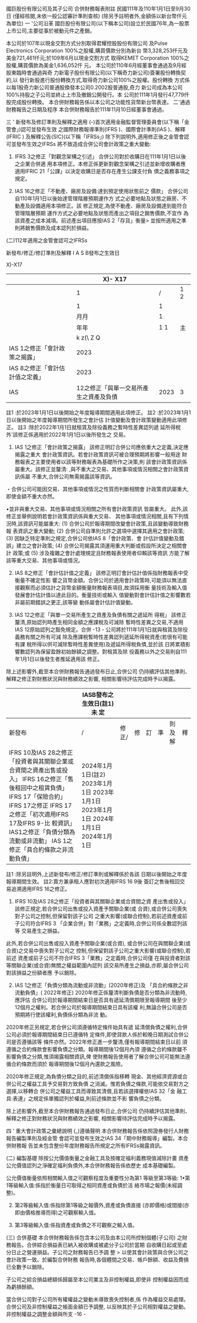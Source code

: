 國巨股份有限公司及其子公司 合併財務報表附註 民國111年及110年1月1日至9月30日
(僅經核閱,未依一般公認審計準則查核)
(除另予註明者外,金額係以新台幣仟元為單位)
一 '公司沿革 國巨股份有限公司(以下稱本公司)設立於民國76年,為一股票 上市公司,主要從事於被動元件之產銷。 

本公司於107年以現金交割方式分別取得君耀控股股份有限公司 及Pulse Electronics Corporation 100%之股權,購買價款分別為新台 幣3,328,253仟元及美金721,461仟元;於109年6月以現金交割方式 取得KEMET Corporation 100%之股權,購買價款為美金1,636,052仟 元。 本公司於110年6月經董事會通過及9月經股東臨時會通過與奇 力新電子股份有限公司(以下稱奇力新公司)簽署股份轉換契約,以 發行新股進行股份轉換方式,取得奇力新公司100%之股權。股份轉換 方式係以每1股奇力新公司普通股換發本公司0.2002股普通股,奇力 新公司成為本公司100%持股之子公司並終止上市及撤銷公開發行。本 公司於111年1月發行47,779仟股完成股份轉換。 本合併財務報告係以本公司之功能性貨幣新台幣表達。 二'通過財務報告之日期及程序 本合併財務報告於111年11月10日經董事會通過。

三 ' 新發布及修訂準則及解釋之適用
(-)首次適用金融監督管理委員會(以下稱「金管會」)認可並發布生效 之國際財務報導準則(IFRS )、國際會計準則(IAS )、解釋(IFRIC ) 及解釋公告(SIC)(以下稱「IFRSs」)
除下列說明外,適用修正後之金管會認可並發布生效之IFRSs 將不致造成合併公司會計政策之重大變動:
1. IFRS 3之修正「對觀念架構之引述」
合併公司對於收購日在111年1月1日以後之企業合併適 用本項修正。本修正係更新對觀念架構之引述並新增收購者應 適用IFRIC 21「公課」以決定收購日是否存在產生公課支付負 債之義務事項之規定。

2. IAS 16之修正「不動產、廠房及設備:達到預定使用狀態前之 價款」
合併公司自110年1月1日以後始達管理階層預期運作方 式之必要地點及狀態之廠房、不動產及設備適用本項修正。該 修正規定,為使不動產、廠房及設備達到能符合管理階層預期 運作方式之必要地點及狀態而產出之項目之銷售價款,不宜作 為該資產之成本減項。前述產出項目應按IAS 2「存貨」衡量>
並按所適用之準則將銷售價款及成本認列於損益。

(二)112年適用之金管會認可之IFRSs

新發布/修正/修訂準則及解釋 I A S B發布之生效日

X)-X17

|                                 | X)- X17                                |      |     |
|---------------------------------|----------------------------------------|------|-----|
|                                 | 1                                      | /    | 1 2 |
|                                 | 1                                      | 1    |     |
|                                 | 月月                                   | 1    |     |
|                                 | 年年                                   | 1 1  | 主  |
|                                 | k z(\ Z Q                              |      |     |
| IAS 1之修正「會計政策之揭露」   | 2023                                   |      |     |
| IAS 8之修正「會計估計值之定義」 | 2023                                   |      |     |
| IAS                             | 12之修正「與單一交易所產生之資產及負債 | 2023 | 3   |

註1 :於2023年1月1日以後開始之年度報導期間適用此項修正。 註2 :於2023年1月1日以後開始之年度報導期間所發生之會計估 計值變動及會計政策變動適用此項修正。 註3 :除於2022年1月1日就租賃及除役義務之暫時性差異認列遞 延所得稅外'該修正係適用於2022年1月1日以後所發生之 交易。

1. IAS 1之修正「會計政策之揭露」
該修正明訂合併公司應依重大之定義,決定應揭露之重大 會計政策資訊。若會計政策資訊可被合理預期將影響一般用途 財務報表之主要使用者以該等財務報表為基礎所作之決策,則 該會計政策資訊係屬重大。該修正並釐清: ,與不重大之交易、其他事項或情況相關之會計政策資訊係屬 不重大,合併公司無需揭露該等資訊。

・合併公司可能因交易、其他事項或情況之性質而判斷相關會 計政策資訊屬重大,即使金額不重大亦然。 

•並非與重大交易、其他事項或情況相關之所有會計政策資訊 皆屬重大。 此外,該修正並舉例說明若會計政策資訊係與重大交易、 
其他事項或情況相關,且有下列情況時,該資訊可能屬重大:
(1) 合併公司於報導期間改變會計政策,且該變動導致財務報 表資訊之重大變動;
(2) 合併公司自準則允許之選項中選擇其適用之會計政策;
(3) 因缺乏特定準則之規定,合併公司依IAS 8「會計政策、會 計估計值變動及錯誤」建立之會計政策;
(4) 合併公司揭露其須運用重大判斷或假設所決定之相關會計 政策;或
(5) 涉及複雜之會計處理規定且財務報表使用者仰賴該等資訊 方能了解該等重大交易、其他事項或情況。

2. IAS 8之修正「會計估計值之定義」
該修正明訂會計估計值係指財務報表中受衡量不確定性影 響之貨幣金額。合併公司於適用會計政策時,可能須以無法直 接觀察而必須估計之貨幣金額衡量財務報表項目,故須採用衡 量技術及輸入值發展會計估計值以達此目的。衡量技術或輸入 值變動對會計估計值之影響數若非屬前期錯誤之更正,該等變 動係屬會計估計值變動。

3. IAS 12之修正「與單一交易所產生之資產及負債有關之遞延所 得稅」
該修正釐清,原始認列時產生相同金額之應課稅及可減除 暫時性差異之交易,不適用IAS 12原始認列之豁免規定。合併
-13 -
公司將於111年1月1日就與租賃及除役義務有關之所有可減 除及應課稅暫時性差異認列遞延所得稅資產(若很有可能有課 稅所得以供可減除暫時性差異使用)及遞延所得稅負債,並於該 日將累積影響數認列為保留盈餘初始餘額之調整。對租賃及除 役義務以外之交易則自111年1月1日以後發生者推延適用該 修正。 

除上述影響外,截至本合併財務報告通過發布日止,合併公司 仍持續評估其他準則、解釋之修正對財務狀況與財務績效之影響, 相關影響待評估完成時予以揭露。

|                                                                                                                                                                                                                                                                            | IASB發布之生效日(註1) 未 定                                                        |       |    |    |    |        |    |
|----------------------------------------------------------------------------------------------------------------------------------------------------------------------------------------------------------------------------------------------------------------------------|--------------------------------------------------------------------------------------|-------|----|----|----|--------|----|
| 新發布                                                                                                                                                                                                                                                                     | /                                                                                    | 修正/ | 修 | 訂 | 準 | 則及解 | 釋 |
| IFRS 10及IAS 28之修正「投資者與其關聯企業或 合資間之資產出售或投入」 IFRS 16之修正「售後租回中之租賃負債」 IFRS 17「保險合約」 IFRS 17之修正 IFRS 17之修正「初次適用IFRS 17及IFRS 9-比 較資訊」 IAS1之修正「負債分類為流動或非流動」 IAS 1之修正「具合約條款之非流動負債」 | 2024年1月1日(註2) 2023年1月1日 2023年1月1日 2023年1月1日 2024年1月1日 2024年1月1日 |       |    |    |    |        |    |

註1 :除另註明外,上述新發布/修正/修訂準則或解釋係於各該 日期以後開始之年度報導期間生效。 註2:賣方兼承租人應對初次適用IFRS 16 9後 簽訂之售後租回交 易追溯適用IFRS 16之修正。

1. IFRS 10及IAS 28之修正「投資者與其關聯企業或合資間之資 產出售或投入」
該修正規定,若合併公司出售或投入資產予關聯企業(或 合資),或合併公司喪失對子公司之控制,但保留對該子公司 之重大影響(或聯合控制),若前述資產或前子公司符合IFRS 3
「企業合併」對「業務」之定義時,合併公司係全數認列該等 交易產生之損益。

此外,若合併公司出售或投入資產予關聯企業(或合資), 
或合併公司在與關聯企業(或合資)之交易中喪失對子公司之 控制,但保留對該子公司之重大影響(或聯合控制),若前述 資產或前子公司不符合IFRS 3「業務」之定義時,合併公司僅 在與投資者對該等關聯企業(或合資)無關之權益範圍內認列 該交易所產生之損益,亦即,屬合併公司對該損益之份額者應 予以銷除。

2. IAS 1之修正「負債分類為流動或非流動」(2020年修正)及
「具合約條款之非流動負債」( 2022年修正)
2020年修正係釐清判斷負債是否分類為非流動時,應評估 合併公司於報導期間結束日是否具有遞延清償期限至報導期間 後至少12個月之權利。若合併公司於報導期間結束日具有該權 利,無論合併公司是否預期將行使該權利,負債係分類為非流 動。

2020年修正另規定,若合併公司須遵循特定條件始具有遞 延清償負債之權利,合併公司必須於報導期間結束日已遵循特 定條件,即使貸款人係於較晚日期測試合併公司是否遵循該等 條件亦然。2022年修正進一步釐清,僅有報導期間結束日以前 須遵循之合約條款會影響負債之分類。報導期間後12個月內須 遵循之合約條款雖不影響負債之分類,惟須揭露相關資訊,俾 使財務報告使用者了解合併公司可能無法遵循合約條款而須於 報導期間後12個月內還款之風險。

2020年修正規定,為負債分類之目的,前述清償係指移轉 現金、其他經濟資源或合併公司之權益工具予交易對方致負債 之消滅。惟若負債之條款,可能依交易對方之選擇,以移轉合 併公司之權益工具而導致其清償,且若該選擇權依IAS 32「金 融工具:表達」之規定係單獨認列於權益,則前述條款並不影 響負債之分類。

除上述影響外,截至本合併財務報告通過發布日止,合併公司 仍持續評估其他準則、解釋之修正對財務狀況與財務績效之影響, 相關影響待評估完成時予以揭露。

四 ' 重大會計政策之彙總說明
(_)遵循聲明 本合併財務報告係依照證券發行人財務報告編製準則及經金管 會認可並發布生效之IAS 34「期中財務報導」編製。本合併財務報 告並未包含整份年度財務報告所規定之所有IFRSs揭露資訊。

(二) 編製基礎 除按公允價值衡量之金融工具及按確定福利義務現值減除計畫 資產公允價值認列之淨確定福利負債外,本合併財務報告係依歷史 成本基礎編製。 

公允價值衡量依照相關輸入值之可觀察程度及重要性分為第1 等級至第3等級:
1•第1等級輸入值:係指於衡量日可取得之相同資產或負債於活 絡市場之報價(未經調整)。

2. 第2等級輸入值:係指除第1等級之報價外,資產或負債直接
(亦即價格)或間接(亦即由價格推導而得)之可觀察輸入值。

3. 第3等級輸入值:係指資產或負債之不可觀察之輸入值。

(三) 合併基礎 本合併財務報告係包含本公司及由本公司所控制個體(子公司)
之財務報告。合併綜合損益表已納入被收購或被處分子公司於當期 自收購日起或至處分日止之營運損益。子公司之財務報告已予調 整 > 以使其會計政策與合併公司之會計政策一致。於編製合併財務 報告時,各個體間之交易、帳戶餘額、收益及費損已全數予以銷除。 

子公司之綜合損益總額係歸屬至本公司業主及非控制權益,即使非 控制權益因而成為虧損餘額。 

當合併公司對子公司所有權權益之變動未導致喪失控制者,係 作為權益交易處理。合併公司及非控制權益之帳面金額已予調整, 以反映其於子公司相對權益之變動。非控制權益之調整金額與所支
-16 -